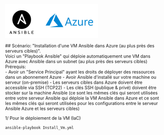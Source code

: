 <p class="flotte">
 <img src="./png/aa.png" width='300'/>
</p>
## Scénario: "Installation d'une VM Ansible dans Azure (au plus près des serveurs cibles)".<br/>
Voici un "Playbook Ansible" qui déploie automatiquement une VM dans Azure avec Ansible dans un subnet (au plus près des serveurs cibles)<br/>
Prérequis:<br/>
- Avoir un "Service Principal" ayant les droits de déployer des ressources dans un abonnement Azure
- Avoir Ansible d'installé sur votre machine ou serveur (on-premise)
- Les serveurs cibles dans Azure doivent être accessible via SSH (TCP22)
- Les clés SSH (publique & privé) doivent être stocker sur la machine Ansible (ce sont les mêmes clés qui seront utilisées entre votre serveur Ansible qui déploie la VM Ansible dans Azure et ce sont les mêmes clés qui seront utilisées pour les configurations entre le serveur Ansible Azure et les serveurs cibles)
 


1/ Pour le déploiement de la VM (IaC)<br/>
```
ansible-playbook Install_Vm.yml
```


